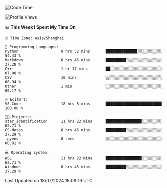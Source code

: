 <!--START_SECTION:waka-->
![Code Time](http://img.shields.io/badge/Code%20Time-1%2C857%20hrs%2053%20mins-blue)

![Profile Views](http://img.shields.io/badge/Profile%20Views-2-blue)

📊 **This Week I Spent My Time On** 

```text
🕑︎ Time Zone: Asia/Shanghai

💬 Programming Languages: 
Python                   9 hrs 52 mins       ██████████████░░░░░░░░░░░   54.43 % 
Markdown                 6 hrs 45 mins       █████████░░░░░░░░░░░░░░░░   37.28 % 
C++                      1 hr 17 mins        ██░░░░░░░░░░░░░░░░░░░░░░░   07.08 % 
CSV                      10 mins             ░░░░░░░░░░░░░░░░░░░░░░░░░   00.94 % 
Other                    1 min               ░░░░░░░░░░░░░░░░░░░░░░░░░   00.17 % 

🔥 Editors: 
VS Code                  18 hrs 8 mins       █████████████████████████   100.00 % 

🐱‍💻 Projects: 
star_identification      11 hrs 22 mins      ████████████████░░░░░░░░░   62.71 % 
CS-Notes                 6 hrs 45 mins       █████████░░░░░░░░░░░░░░░░   37.29 % 
.pyenv                   0 secs              ░░░░░░░░░░░░░░░░░░░░░░░░░   00.01 % 

💻 Operating System: 
WSL                      11 hrs 22 mins      ████████████████░░░░░░░░░   62.71 % 
Windows                  6 hrs 45 mins       █████████░░░░░░░░░░░░░░░░   37.29 % 
```


 Last Updated on 18/07/2024 18:09:19 UTC
<!--END_SECTION:waka-->